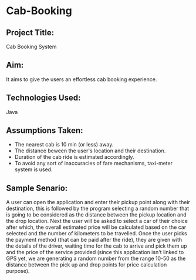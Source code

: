 # Cab-Booking

## Project Title:
  Cab Booking System

## Aim:
  It aims to give the users an effortless cab booking experience.
  
## Technologies Used:
  Java
  
## Assumptions Taken:
  * The nearest cab is 10 min (or less) away.
  * The distance beween the user's location and their destination.
  * Duration of the cab ride is estimated accordingly.
  * To avoid any sort of inaccuracies of fare mechanisms, taxi-meter system is used.
  
## Sample Senario:
  A user can open the application and enter their pickup point along with their destination, this is  followed by the program selecting a random number that is going to be considered as the distance between the pickup location and the drop location. Next the user will be asked to select a car of their choice after which, the overall estimated price will be calculated based on the car selected and the number of kilometers to be travelled. Once the user picks the payment method (that can be paid after the ride), they are given with the details of the driver, waiting time for the cab to arrive and pick them up and the price of the service provided (since this application isn't linked to GPS yet, we are generating a random number from the range 10-50 as the distance between the pick up and drop points for price calculation purpose).
